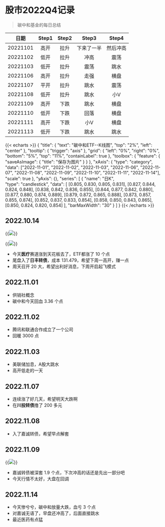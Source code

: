 # 股市2022Q4记录


> 碳中和基金的每日总结

| 日期 | Step1 |Step2 | Step3 | Step4 |
|:------:| :-----:| :------:| :-----:| :-----:|
| 20221101 | 高开 | 拉升 | 下来了一半 | 然后冲高 |
| 20221102 | 低开 | 拉升 | 冲高 | 震荡 |
| 20221103 | 低开 | 拉升 | 震荡 | 跳水 |
| 20221106 | 高开 | 拉升 | 走强 | 横盘 |
| 20221107 | 平开 | 拉升 | 跳水 | 震荡 |
| 20221108 | 低开 | 拉升 | 跳水 | 小V |
| 20221109 | 高开 | 下跌 | 跳水 | 横盘 |
| 20221110 | 低开 | 下跌 | 回落 | 横盘 |
| 20221111 | 高开 | 下跌 | 小V | 横盘 |
| 20221113 | 低开 | 下跌 | 跳水 | 跳水 |

{{< echarts >}}
{
  "title": {
    "text": "碳中和ETF--K线图",
    "top": "2%",
    "left": "center"
  },
   "tooltip": {
    "trigger": "axis"
  },
 "grid": {
    "left": "0%",
    "right": "0%",
    "bottom": "5%",
    "top": "11%",
    "containLabel": true
  },
  "toolbox": {
    "feature": {
      "saveAsImage": {
        "title": "保存为图片"
      }
    }
  },
  "xAxis": {
  	"type": "category",
  	"data": ["2022-11-01", "2022-11-02", "2022-11-03", "2022-11-06", "2022-11-07", "2022-11-08", "2022-11-09", "2022-11-10", "2022-11-11", "2022-11-14"],
  	"scale": true
  },
  "yAxis": {},
  "series": [
    {
      "name": "日K",		
      "type": "candlestick",
      "data": [
        [0.805, 0.830, 0.805, 0.831],
        [0.827, 0.844, 0.824, 0.848],
        [0.838, 0.842, 0.836, 0.855],
        [0.844, 0.877, 0.842, 0.880],
        [0.877, 0.880, 0.874, 0.889],
        [0.879, 0.872, 0.865, 0.888],
        [0.873, 0.857, 0.855, 0.874],
        [0.852, 0.837, 0.833, 0.854],
        [0.858, 0.850, 0.843, 0.865],
        [0.850, 0.824, 0.820, 0.854]
      ],
      "barMaxWidth": "30"
    }
  ]
}
{{< /echarts >}}

## 2022.10.14

{{<image src="/images/stock-Q4/1.png" caption="医疗ETF">}}

{{<image src="/images/stock-Q4/2.png" caption="日丰转债">}}

- 今天**医疗**赛道涨到天花板去了，ETF都涨了 10 个点
- 尾盘入了**日丰转债**，成本 131.479，希望下周一高开，赚一点
- 周天召开 20 大，希望出利好消息，下周开启起飞模式

## 2022.11.01

- 供销社概念
- 碳中和今天回血 3.36 个点

## 2022.11.02

- 腾讯和联通合作成立了一个公司
- 回暖 3000 点

## 2022.11.03

- 美联储加息，A股大跳水
- 高开低走的一天

## 2022.11.07

- 连续涨了好几天，希望明天大跌啊
- 在**川投转债**撸了 200 多元

## 2022.11.08

- 入了嘉诚转债，希望早点解套

## 2022.11.09

{{<image src="/images/stock-Q4/嘉诚.png" caption="嘉诚转债">}}

- 嘉诚转债被深套 1.9 个点，下次冲高的话还是先出一部分吧
- 今天行情不太好，大盘在回调

## 2022.11.14

- 今天惨兮兮，碳中和放量大跌，血亏 3 个点
- 对嘉诚无语了，早盘还冲高了，后面直接跳水
- 最近医药有点猛





